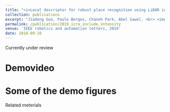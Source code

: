 ```yaml
---
title: "<i>Local descriptor for robust place recognition using LiDAR intensities</i>"
collection: publications
excerpt: "Jiadong Guo, Paulo Borges, Chanoh Park, Abel Gawel. <br> <img src='/images/QCAT+GATOR.png'>"
permalink: /publication/2019_icra_include_intensity
venue: 'IEEE robotics and automation letters, 2019'
date: 2018-09-10
---
```


Currently under review

# Demovideo

# Some of the demo figures


Related meterials
